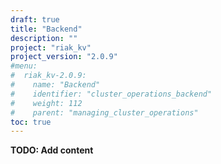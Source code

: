 ```yaml
---
draft: true
title: "Backend"
description: ""
project: "riak_kv"
project_version: "2.0.9"
#menu:
#  riak_kv-2.0.9:
#    name: "Backend"
#    identifier: "cluster_operations_backend"
#    weight: 112
#    parent: "managing_cluster_operations"
toc: true
---
```


**TODO: Add content**
